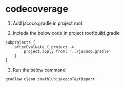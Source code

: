 # codecoverage

1. Add jacoco.gradle in project root

2. Include the below code in project root\build.gradle
```
subprojects {
    afterEvaluate { project ->
        project.apply from: '../jacoco.gradle'
    }
}
```
3. Run the below command

```
gradlew clean :mathlub:jacocoTestReport
```
